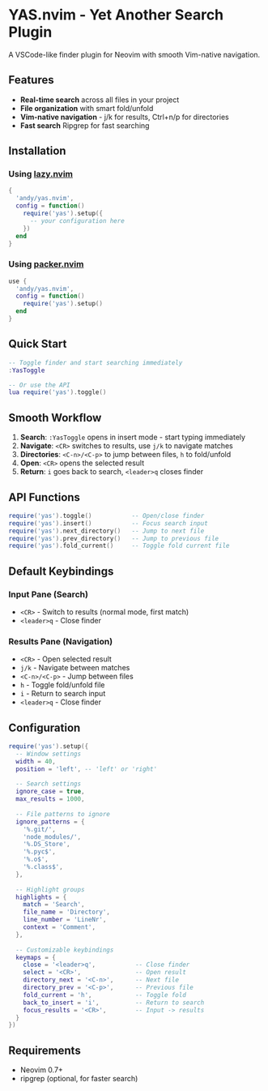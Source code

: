 # YAS.nvim - Yet Another Search Plugin

A VSCode-like finder plugin for Neovim with smooth Vim-native navigation.

## Features

-  **Real-time search** across all files in your project
-  **File organization** with smart fold/unfold
-  **Vim-native navigation** - j/k for results, Ctrl+n/p for directories
- **Fast search** Ripgrep for fast searching 

## Installation

### Using [lazy.nvim](https://github.com/folke/lazy.nvim)

```lua
{
  'andy/yas.nvim',
  config = function()
    require('yas').setup({
      -- your configuration here
    })
  end
}
```

### Using [packer.nvim](https://github.com/wbthomason/packer.nvim)

```lua
use {
  'andy/yas.nvim',
  config = function()
    require('yas').setup()
  end
}
```

## Quick Start

```lua
-- Toggle finder and start searching immediately  
:YasToggle

-- Or use the API
lua require('yas').toggle()
```

## Smooth Workflow

1. **Search**: `:YasToggle` opens in insert mode - start typing immediately
2. **Navigate**: `<CR>` switches to results, use `j/k` to navigate matches
3. **Directories**: `<C-n>/<C-p>` to jump between files, `h` to fold/unfold
4. **Open**: `<CR>` opens the selected result  
5. **Return**: `i` goes back to search, `<leader>q` closes finder

## API Functions

```lua
require('yas').toggle()           -- Open/close finder
require('yas').insert()           -- Focus search input
require('yas').next_directory()   -- Jump to next file
require('yas').prev_directory()   -- Jump to previous file  
require('yas').fold_current()     -- Toggle fold current file
```

## Default Keybindings

### Input Pane (Search)
- `<CR>` - Switch to results (normal mode, first match)
- `<leader>q` - Close finder

### Results Pane (Navigation)
- `<CR>` - Open selected result
- `j/k` - Navigate between matches
- `<C-n>/<C-p>` - Jump between files  
- `h` - Toggle fold/unfold file
- `i` - Return to search input
- `<leader>q` - Close finder

## Configuration

```lua
require('yas').setup({
  -- Window settings
  width = 40,
  position = 'left', -- 'left' or 'right'
  
  -- Search settings
  ignore_case = true,
  max_results = 1000,
  
  -- File patterns to ignore
  ignore_patterns = {
    '%.git/',
    'node_modules/',
    '%.DS_Store',
    '%.pyc$',
    '%.o$',
    '%.class$',
  },
  
  -- Highlight groups
  highlights = {
    match = 'Search',
    file_name = 'Directory',
    line_number = 'LineNr',
    context = 'Comment',
  },
  
  -- Customizable keybindings
  keymaps = {
    close = '<leader>q',           -- Close finder
    select = '<CR>',               -- Open result  
    directory_next = '<C-n>',      -- Next file
    directory_prev = '<C-p>',      -- Previous file
    fold_current = 'h',            -- Toggle fold
    back_to_insert = 'i',          -- Return to search
    focus_results = '<CR>',        -- Input -> results
  }
})
```

## Requirements

- Neovim 0.7+
- ripgrep (optional, for faster search)
